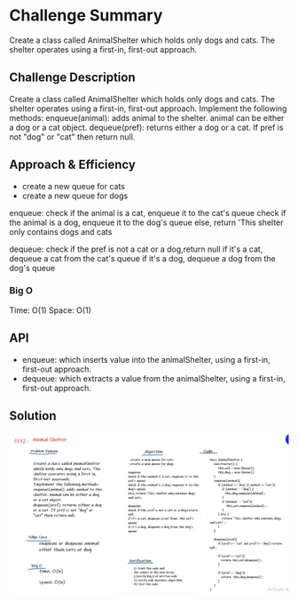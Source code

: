 # Challenge Summary
Create a class called AnimalShelter which holds only dogs and cats. The shelter operates using a first-in, first-out approach.


## Challenge Description
Create a class called AnimalShelter which holds only dogs and cats. The shelter operates using a first-in, first-out approach.
Implement the following methods:
enqueue(animal): adds animal to the shelter. animal can be either a dog or a cat object.
dequeue(pref): returns either a dog or a cat. If pref is not "dog" or "cat" then return null.

## Approach & Efficiency
- create a new queue for cats 
- create a new queue for dogs 

enqueue:
check if the animal is a cat, enqueue it to the cat's queue
check if the animal is a dog, enqueue it to the dog's queue
else, return 'This shelter only contains dogs and cats

dequeue:
check if the pref is not a cat or a dog,return null
if it's a cat, dequeue a cat from  the cat's queue
if it's a dog, dequeue a dog from the dog's queue

### Big O
Time: O(1) 
Space: O(1)
 
## API
* enqueue: which inserts value into the animalShelter, using a first-in, first-out approach.
* dequeue: which extracts a value from the animalShelter, using a first-in, first-out approach.

## Solution
![fifoAnimalShelter](../assets/fifoAnimalShelter.png)